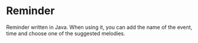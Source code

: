 # Reminder

Reminder written in Java. When using it, you can add the name of the event, time and choose one of the suggested melodies.
